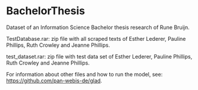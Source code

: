 # BachelorThesis

Dataset of an Information Science Bachelor thesis research of Rune Bruijn.

TestDatabase.rar: zip file with all scraped texts of Esther Lederer, Pauline Phillips, Ruth Crowley and Jeanne Phillips.

test_dataset.rar: zip file with test data set of Esther Lederer, Pauline Phillips, Ruth Crowley and Jeanne Phillips.

For information about other files and how to run the model, see: https://github.com/pan-webis-de/glad.
